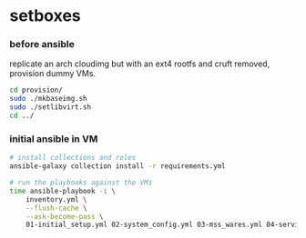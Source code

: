 # setboxes

### before ansible
replicate an arch cloudimg but with an ext4 rootfs and cruft removed, provision
dummy VMs.
```sh
cd provision/
sudo ./mkbaseimg.sh
sudo ./setlibvirt.sh
cd ../
```

### initial ansible in VM
```sh
# install collections and roles
ansible-galaxy collection install -r requirements.yml

# run the playbooks against the VMs
time ansible-playbook -i \
    inventory.yml \
    --flush-cache \
    --ask-become-pass \
    01-initial_setup.yml 02-system_config.yml 03-mss_wares.yml 04-services.yml
```
